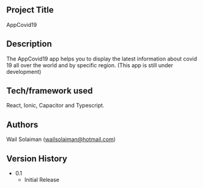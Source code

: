 ## Project Title

AppCovid19

## Description

The AppCovid19 app helps you to display the latest information about covid 19 all over the world and by specific region.
(This app is still under development)

## Tech/framework used

React, Ionic, Capacitor and Typescript.

## Authors

Wail Solaiman (wailsolaiman@hotmail.com)

## Version History

- 0.1
  - Initial Release
